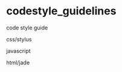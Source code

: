 codestyle_guidelines
====================

code style guide

css/stylus


javascript


html/jade



